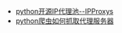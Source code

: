 * [python开源IP代理池--IPProxys](http://www.cnblogs.com/qiyeboy/p/5693128.html)
* [python爬虫如何抓取代理服务器](https://segmentfault.com/n/1330000005070016)

